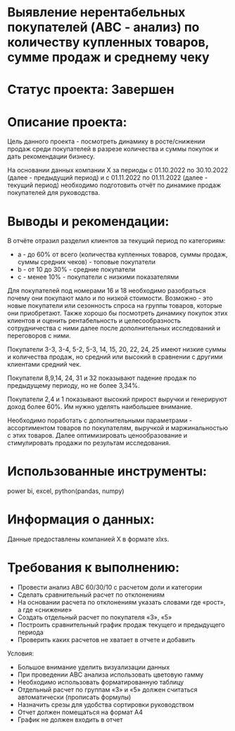 # Выявление нерентабельных покупателей (ABC - анализ) по количеству купленных товаров, сумме продаж и среднему чеку

# Статус проекта: Завершен

# Описание проекта:

Цель данного проекта - посмотреть динамику в росте/снижении продаж среди покупателей в разрезе количества
и суммы покупок и дать рекомендации бизнесу.

На основании данных компании X за периоды с 01.10.2022 по 30.10.2022 (далее - предыдущий период) и с 01.11.2022 по 01.11.2022 (далее - текущий период)
необходимо подготовить отчёт по динамике продаж покупателей для руководства.


# **Выводы и рекомендации:**

В отчёте отразил разделил клиентов за текущий период по категориям:
- а - до 60%  от всего (количества купленных товаров, суммы продаж, суммы средних чеков) - топовые покупатели
- b - от 10 до 30% - средние покупатели
- c - менее 10% - покупатели с низкими показателями

Для покупателей под номерами 16 и 18 необходимо разобраться почему они покупают мало и по низкой стоимости. Возможно - это новые покупатели или сезонность спроса на группы товаров, которые они приобретают. Также хорошо бы посмотреть динамику покупок этих клиентов и оценить рентабельность и целесообразность сотрудничества с ними далее после
дополнительных исследований и переговоров с ними.

Покупатели 3-3, 3-4, 5-2, 5-3, 14, 15, 20, 22, 24, 25 имеют низкие суммы и количества продаж, но средний или высокий в сравнении с другими клиентами
средний чек.

Покупатели 8,9,14, 24, 31 и 32 показывают падение продаж по предыдущему периоду, но не более 3,34%.

Покупатели 2,4 и 1 показывают высокий прирост выручки и генерируют доход более 60%. Им нужно уделять наибольшее внимание.

Необходимо поработать с дополнительными параметрами - ассортиментом товаров по покупателям, выручкой и маржинальностью с этих товаров.
Далее оптимизировать ценообразование и стимулировать продажи по результам исследования.

# Использованные инструменты:
power bi, excel, python(pandas, numpy) 

# Информация о данных:
Данные предоставлены компанией X в формате xlxs. 

# Требования к выполнению:

- Провести анализ АВС 60/30/10 с расчетом доли и категории
- Сделать сравнительный расчет по отклонениям
- На основании расчета по отклонениям указать словами где «рост», а где «снижение»
- Создать отдельный расчет по покупателя «3», «5»
- Построить сравнительный график продаж текущего и предыдущего периода
- Проверить каких расчетов не хватает в отчете и добавить

Условия:
- Большое внимание уделить визуализации данных
- При проведении АВС анализа использовать цветовую гамму
- Необходимо использовать форматированную таблицу
- Отдельный расчет по группам «3» и «5» должен считаться автоматически (прописать формулы)
- Назначить срезы для удобства сортировки руководством
- Отчет должен помещаться на формат А4
- График не должен входить в отчет
